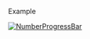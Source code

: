 <p>Example</p>
<p><a href="https://camo.githubusercontent.com/0c92568af7ec4e04e2e1503acdd2ca99854ab0b5/687474703a2f2f7777332e73696e61696d672e636e2f6d773639302f36313064633033346a77316566797264386e376937673230637a30326d7135662e676966" target="_blank"><img src="https://camo.githubusercontent.com/0c92568af7ec4e04e2e1503acdd2ca99854ab0b5/687474703a2f2f7777332e73696e61696d672e636e2f6d773639302f36313064633033346a77316566797264386e376937673230637a30326d7135662e676966" alt="NumberProgressBar" data-canonical-src="http://ww3.sinaimg.cn/mw690/610dc034jw1efyrd8n7i7g20cz02mq5f.gif" style="max-width:100%;"></a></p>
